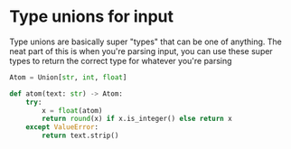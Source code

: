 # Type unions for input

Type unions are basically super "types" that can be one of anything. The neat part of this is when you're parsing input, you can use these super types to return the correct type for whatever you're parsing

```py
Atom = Union[str, int, float]

def atom(text: str) -> Atom:
    try:
        x = float(atom)
        return round(x) if x.is_integer() else return x
    except ValueError:
        return text.strip()
```